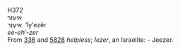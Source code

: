 <body>
  <p>H372<br>  איעזר  <br> אִיעֶזֵר  ‎  ‘ı̂y‛ezêr  <br><i>ee-eh‘-zer </i><br>From <a href="h0336.htm">336</a> and <a href="h5828.htm">5828</a>  <i>helpless</i>; <i>Iezer</i>, an Israelite: - Jeezer.<br></p>
 </body>